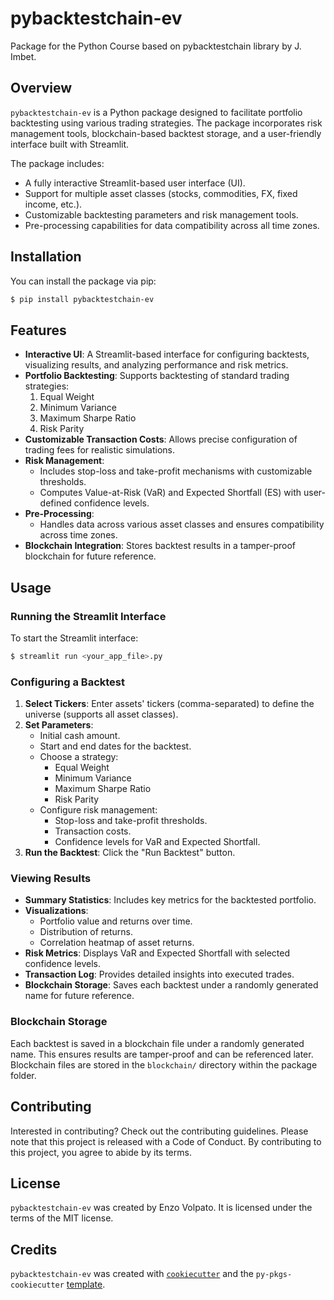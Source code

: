 # pybacktestchain-ev

Package for the Python Course based on pybacktestchain library by J. Imbet.

## Overview

`pybacktestchain-ev` is a Python package designed to facilitate portfolio backtesting using various trading strategies. The package incorporates risk management tools, blockchain-based backtest storage, and a user-friendly interface built with Streamlit.

The package includes:
- A fully interactive Streamlit-based user interface (UI).
- Support for multiple asset classes (stocks, commodities, FX, fixed income, etc.).
- Customizable backtesting parameters and risk management tools.
- Pre-processing capabilities for data compatibility across all time zones.

## Installation

You can install the package via pip:

```bash
$ pip install pybacktestchain-ev
```

## Features

- **Interactive UI**: A Streamlit-based interface for configuring backtests, visualizing results, and analyzing performance and risk metrics.
- **Portfolio Backtesting**: Supports backtesting of standard trading strategies:
  1. Equal Weight
  2. Minimum Variance
  3. Maximum Sharpe Ratio
  4. Risk Parity
- **Customizable Transaction Costs**: Allows precise configuration of trading fees for realistic simulations.
- **Risk Management**:
  - Includes stop-loss and take-profit mechanisms with customizable thresholds.
  - Computes Value-at-Risk (VaR) and Expected Shortfall (ES) with user-defined confidence levels.
- **Pre-Processing**:
  - Handles data across various asset classes and ensures compatibility across time zones.
- **Blockchain Integration**: Stores backtest results in a tamper-proof blockchain for future reference.

## Usage

### Running the Streamlit Interface

To start the Streamlit interface:

```bash
$ streamlit run <your_app_file>.py
```

### Configuring a Backtest

1. **Select Tickers**: Enter assets' tickers (comma-separated) to define the universe (supports all asset classes).
2. **Set Parameters**:
   - Initial cash amount.
   - Start and end dates for the backtest.
   - Choose a strategy:
     - Equal Weight
     - Minimum Variance
     - Maximum Sharpe Ratio
     - Risk Parity
   - Configure risk management:
     - Stop-loss and take-profit thresholds.
     - Transaction costs.
     - Confidence levels for VaR and Expected Shortfall.
3. **Run the Backtest**: Click the "Run Backtest" button.

### Viewing Results

- **Summary Statistics**: Includes key metrics for the backtested portfolio.
- **Visualizations**:
  - Portfolio value and returns over time.
  - Distribution of returns.
  - Correlation heatmap of asset returns.
- **Risk Metrics**: Displays VaR and Expected Shortfall with selected confidence levels.
- **Transaction Log**: Provides detailed insights into executed trades.
- **Blockchain Storage**: Saves each backtest under a randomly generated name for future reference.

### Blockchain Storage

Each backtest is saved in a blockchain file under a randomly generated name. This ensures results are tamper-proof and can be referenced later. Blockchain files are stored in the `blockchain/` directory within the package folder.

## Contributing

Interested in contributing? Check out the contributing guidelines. Please note that this project is released with a Code of Conduct. By contributing to this project, you agree to abide by its terms.

## License

`pybacktestchain-ev` was created by Enzo Volpato. It is licensed under the terms of the MIT license.

## Credits

`pybacktestchain-ev` was created with [`cookiecutter`](https://cookiecutter.readthedocs.io/en/latest/) and the `py-pkgs-cookiecutter` [template](https://github.com/py-pkgs/py-pkgs-cookiecutter).

